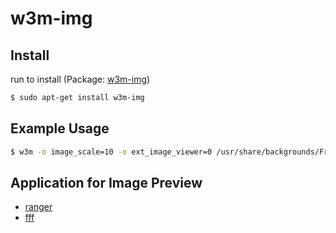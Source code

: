 # w3m-img


## Install


run to install (Package: [w3m-img](https://packages.ubuntu.com/bionic/w3m-img))

``` sh
$ sudo apt-get install w3m-img
```

## Example Usage

``` sh 
$ w3m -o image_scale=10 -o ext_image_viewer=0 /usr/share/backgrounds/Frozen_sunset_on_the_lake_by_Manuel_Arslanyan.jpg
```

## Application for Image Preview

* [ranger](../ranger)
* [fff](../fff)


